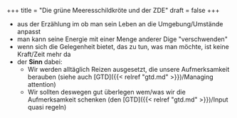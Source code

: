 +++
title = "Die grüne Meeresschildkröte und der ZDE"
draft = false
+++

-   aus der Erzählung im ob man sein Leben an die Umgebung/Umstände anpasst
-   man kann seine Energie mit einer Menge anderer Dige "verschwenden"
-   wenn sich die Gelegenheit bietet, das zu tun, was man möchte, ist keine Kraft/Zeit mehr da
-   der **Sinn** dabei:
    -   Wir werden alltäglich Reizen ausgesetzt, die unsere Aufmerksamkeit berauben (siehe auch [GTD]({{< relref "gtd.md" >}})/Managing attention)
    -   Wir sollten deswegen gut überlegen wem/was wir die Aufmerksamkeit schenken (den [GTD]({{< relref "gtd.md" >}})/Input quasi regeln)
